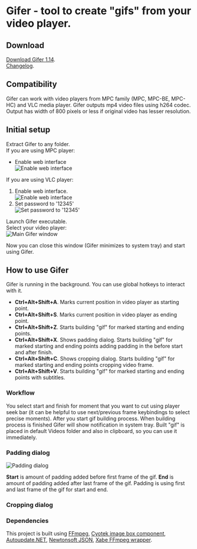 ﻿# Gifer - tool to create "gifs" from your video player.
## Download
[Download Gifer 1.14](https://katou.moe/gifer/gifer-1.14.zip).  
[Changelog](https://katou.moe/gifer/changelog.html).

## Compatibility
Gifer can work with video players from MPC family (MPC, MPC-BE, MPC-HC) and VLC media player.
Gifer outputs mp4 video files using h264 codec. Output has width of 800 pixels or less if original video has lesser resolution.

## Initial setup
Extract Gifer to any folder.  
If you are using MPC player:  
* Enable web interface  
![Enable web interface](https://katou.moe/gifer/img/mpc.png)

If you are using VLC player:  
1. Enable web interface.  
![Enable web interface](https://katou.moe/gifer/img/vlc1.png)
2. Set password to '12345'  
![Set password to '12345'](https://katou.moe/gifer/img/vlc2.png)

Launch Gifer executable.  
Select your video player:  
![Main Gifer window](https://katou.moe/gifer/img/gifer_main.png)

Now you can close this window (Gifer minimizes to system tray) and start using Gifer.

## How to use Gifer
Gifer is running in the background. You can use global hotkeys to interact with it.
* **Ctrl+Alt+Shift+A**. Marks current position in video player as starting point. 
* **Ctrl+Alt+Shift+S**. Marks current position in video player as ending point.
* **Ctrl+Alt+Shift+Z**. Starts building "gif" for marked starting and ending points. 
* **Ctrl+Alt+Shift+X**. Shows padding dialog. Starts building "gif" for marked starting and ending points adding padding in the before start and after finish. 
* **Ctrl+Alt+Shift+C**. Shows cropping dialog. Starts building "gif" for marked starting and ending points cropping video frame. 
* **Ctrl+Alt+Shift+V**. Starts building "gif" for marked starting and ending points with subtitles.  

### Workflow
You select start and finish for moment that you want to cut using player seek bar (it can be helpful to use next/previous frame keybindings to select precise moments). After you start gif building process. When building process is finished Gifer will show notification in system tray. Built "gif" is placed in default Videos folder and also in clipboard, so you can use it immediately. 

### Padding dialog
![Padding dialog](https://katou.moe/gifer/img/gifer_pad.png)

**Start** is amount of padding added before first frame of the gif. **End** is amount of padding added after last frame of the gif. Padding is using first and last frame of the gif for start and end.

### Cropping dialog

### Dependencies
This project is built using [FFmpeg](https://ffmpeg.org), [Cyotek image box component](cyotek.com/blog/tag/imagebox), [Autoupdate.NET](https://github.com/ravibpatel/AutoUpdater.NET), [Newtonsoft JSON](https://www.newtonsoft.com/json), [Xabe FFmpeg wrapper](https://xabe.net/product/xabe_ffmpeg/).

